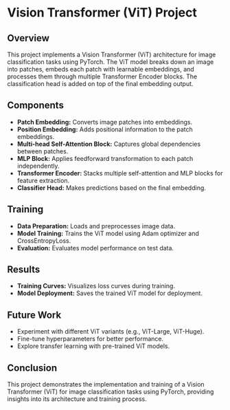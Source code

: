 # Vision Transformer (ViT) Project

## Overview

This project implements a Vision Transformer (ViT) architecture for image classification tasks using PyTorch. The ViT model breaks down an image into patches, embeds each patch with learnable embeddings, and processes them through multiple Transformer Encoder blocks. The classification head is added on top of the final embedding output.

## Components

- **Patch Embedding:** Converts image patches into embeddings.
- **Position Embedding:** Adds positional information to the patch embeddings.
- **Multi-head Self-Attention Block:** Captures global dependencies between patches.
- **MLP Block:** Applies feedforward transformation to each patch independently.
- **Transformer Encoder:** Stacks multiple self-attention and MLP blocks for feature extraction.
- **Classifier Head:** Makes predictions based on the final embedding.

## Training

- **Data Preparation:** Loads and preprocesses image data.
- **Model Training:** Trains the ViT model using Adam optimizer and CrossEntropyLoss.
- **Evaluation:** Evaluates model performance on test data.

## Results

- **Training Curves:** Visualizes loss curves during training.
- **Model Deployment:** Saves the trained ViT model for deployment.

## Future Work

- Experiment with different ViT variants (e.g., ViT-Large, ViT-Huge).
- Fine-tune hyperparameters for better performance.
- Explore transfer learning with pre-trained ViT models.

## Conclusion

This project demonstrates the implementation and training of a Vision Transformer (ViT) for image classification tasks using PyTorch, providing insights into its architecture and training process.
